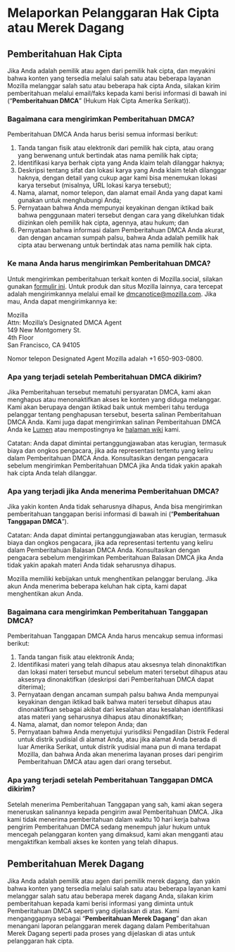 ﻿# Melaporkan Pelanggaran Hak Cipta atau Merek Dagang

## Pemberitahuan Hak Cipta

Jika Anda adalah pemilik atau agen dari pemilik hak cipta, dan meyakini bahwa konten yang tersedia melalui salah satu atau beberapa layanan Mozilla melanggar salah satu atau beberapa hak cipta Anda, silakan kirim pemberitahuan melalui email/faks kepada kami berisi informasi di bawah ini (“**Pemberitahuan DMCA**” (Hukum Hak Cipta Amerika Serikat)).

### Bagaimana cara mengirimkan Pemberitahuan DMCA?

Pemberitahuan DMCA Anda harus berisi semua informasi berikut:

1. Tanda tangan fisik atau elektronik dari pemilik hak cipta, atau orang yang berwenang untuk bertindak atas nama pemilik hak cipta;
2. Identifikasi karya berhak cipta yang Anda klaim telah dilanggar haknya;
3. Deskripsi tentang sifat dan lokasi karya yang Anda klaim telah dilanggar haknya, dengan detail yang cukup agar kami bisa menemukan lokasi karya tersebut (misalnya, URL lokasi karya tersebut);
4. Nama, alamat, nomor telepon, dan alamat email Anda yang dapat kami gunakan untuk menghubungi Anda;
5. Pernyataan bahwa Anda mempunyai keyakinan dengan iktikad baik bahwa penggunaan materi tersebut dengan cara yang dikeluhkan tidak diizinkan oleh pemilik hak cipta, agennya, atau hukum; dan
6. Pernyataan bahwa informasi dalam Pemberitahuan DMCA Anda akurat, dan dengan ancaman sumpah palsu, bahwa Anda adalah pemilik hak cipta atau berwenang untuk bertindak atas nama pemilik hak cipta.

### Ke mana Anda harus mengirimkan Pemberitahuan DMCA?

Untuk mengirimkan pemberitahuan terkait konten di Mozilla.social, silakan gunakan [formulir ini](https://reports.mozilla.social/infringement-form). Untuk produk dan situs Mozilla lainnya, cara tercepat adalah mengirimkannya melalui email ke [dmcanotice@mozilla.com](mailto:dmcanotice@mozilla.com). Jika mau, Anda dapat mengirimkannya ke:

Mozilla  
Attn: Mozilla’s Designated DMCA Agent  
149 New Montgomery St.  
4th Floor  
San Francisco, CA 94105  

Nomor telepon Designated Agent Mozilla adalah +1 650-903-0800.

### Apa yang terjadi setelah Pemberitahuan DMCA dikirim?

Jika Pemberitahuan tersebut mematuhi persyaratan DMCA, kami akan menghapus atau menonaktifkan akses ke konten yang diduga melanggar. Kami akan berupaya dengan iktikad baik untuk memberi tahu terduga pelanggar tentang penghapusan tersebut, beserta salinan Pemberitahuan DMCA Anda. Kami juga dapat mengirimkan salinan Pemberitahuan DMCA Anda ke [Lumen](https://lumendatabase.org/) atau mempostingnya ke [halaman wiki](https://wiki.mozilla.org/Legal/Infringement_Notices) kami.

Catatan: Anda dapat dimintai pertanggungjawaban atas kerugian, termasuk biaya dan ongkos pengacara, jika ada representasi tertentu yang keliru dalam Pemberitahuan DMCA Anda. Konsultasikan dengan pengacara sebelum mengirimkan Pemberitahuan DMCA jika Anda tidak yakin apakah hak cipta Anda telah dilanggar.

### Apa yang terjadi jika Anda menerima Pemberitahuan DMCA?

Jika yakin konten Anda tidak seharusnya dihapus, Anda bisa mengirimkan pemberitahuan tanggapan berisi informasi di bawah ini (“**Pemberitahuan Tanggapan DMCA**”).

Catatan: Anda dapat dimintai pertanggungjawaban atas kerugian, termasuk biaya dan ongkos pengacara, jika ada representasi tertentu yang keliru dalam Pemberitahuan Balasan DMCA Anda. Konsultasikan dengan pengacara sebelum mengirimkan Pemberitahuan Balasan DMCA jika Anda tidak yakin apakah materi Anda tidak seharusnya dihapus.

Mozilla memiliki kebijakan untuk menghentikan pelanggar berulang. Jika akun Anda menerima beberapa keluhan hak cipta, kami dapat menghentikan akun Anda.

### Bagaimana cara mengirimkan Pemberitahuan Tanggapan DMCA?

Pemberitahuan Tanggapan DMCA Anda harus mencakup semua informasi berikut:

1. Tanda tangan fisik atau elektronik Anda;
2. Identifikasi materi yang telah dihapus atau aksesnya telah dinonaktifkan dan lokasi materi tersebut muncul sebelum materi tersebut dihapus atau aksesnya dinonaktifkan (deskripsi dari Pemberitahuan DMCA dapat diterima);
3. Pernyataan dengan ancaman sumpah palsu bahwa Anda mempunyai keyakinan dengan iktikad baik bahwa materi tersebut dihapus atau dinonaktifkan sebagai akibat dari kesalahan atau kesalahan identifikasi atas materi yang seharusnya dihapus atau dinonaktifkan;
4. Nama, alamat, dan nomor telepon Anda; dan
5. Pernyataan bahwa Anda menyetujui yurisdiksi Pengadilan Distrik Federal untuk distrik yudisial di alamat Anda, atau jika alamat Anda berada di luar Amerika Serikat, untuk distrik yudisial mana pun di mana terdapat Mozilla, dan bahwa Anda akan menerima layanan proses dari pengirim Pemberitahuan DMCA atau agen dari orang tersebut.

### Apa yang terjadi setelah Pemberitahuan Tanggapan DMCA dikirim?

Setelah menerima Pemberitahuan Tanggapan yang sah, kami akan segera meneruskan salinannya kepada pengirim awal Pemberitahuan DMCA. Jika kami tidak menerima pemberitahuan dalam waktu 10 hari kerja bahwa pengirim Pemberitahuan DMCA sedang menempuh jalur hukum untuk mencegah pelanggaran konten yang dimaksud, kami akan mengganti atau mengaktifkan kembali akses ke konten yang telah dihapus.

## Pemberitahuan Merek Dagang

Jika Anda adalah pemilik atau agen dari pemilik merek dagang, dan yakin bahwa konten yang tersedia melalui salah satu atau beberapa layanan kami melanggar salah satu atau beberapa merek dagang Anda, silakan kirim pemberitahuan kepada kami berisi informasi yang diminta untuk Pemberitahuan DMCA seperti yang dijelaskan di atas. Kami menganggapnya sebagai “**Pemberitahuan Merek Dagang**” dan akan menangani laporan pelanggaran merek dagang dalam Pemberitahuan Merek Dagang seperti pada proses yang dijelaskan di atas untuk pelanggaran hak cipta.
